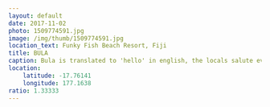 ```yaml
---
layout: default
date: 2017-11-02
photo: 1509774591.jpg
image: /img/thumb/1509774591.jpg
location_text: Funky Fish Beach Resort, Fiji
title: BULA
caption: Bula is translated to 'hello' in english, the locals salute everybody with this word and a huge smile! They fijians are always happy and in a good mood, I love them!
location:
    latitude: -17.76141
    longitude: 177.1638
ratio: 1.33333
---
```

